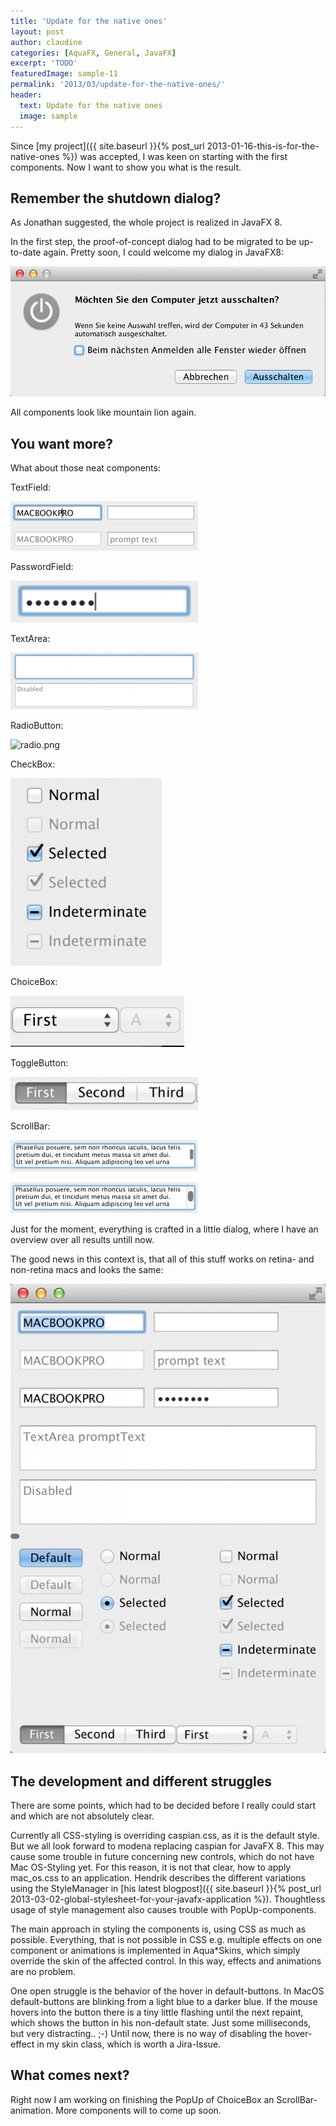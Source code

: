 ```yaml
---
title: 'Update for the native ones'
layout: post
author: claudine
categories: [AquaFX, General, JavaFX]
excerpt: 'TODO'
featuredImage: sample-11
permalink: '2013/03/update-for-the-native-ones/'
header:
  text: Update for the native ones
  image: sample
---
```

Since [my project]({{ site.baseurl }}{% post_url 2013-01-16-this-is-for-the-native-ones %}) was accepted, I was keen on starting with the first components. Now I want to show you what is the result.

## Remember the shutdown dialog?

As Jonathan suggested, the whole project is realized in JavaFX 8.

In the first step, the proof-of-concept dialog had to be migrated to be up-to-date again. Pretty soon, I could welcome my dialog in JavaFX8:

![shutdown_fx81](/assets/posts/guigarage-legacy/shutdown_fx81.png)

All components look like mountain lion again.

## You want more?

What about those neat components:

TextField:

![textfield-300x79](/assets/posts/guigarage-legacy/textfield-300x79.png)

PasswordField:

![pw-300x67](/assets/posts/guigarage-legacy/pw-300x67.png)

TextArea:

![textarea-300x91](/assets/posts/guigarage-legacy/textarea-300x91.png)

RadioButton:

![radio.png](/assets/posts/guigarage-legacy/radio.png.png)

CheckBox:

![check-242x300](/assets/posts/guigarage-legacy/check-242x300.png)

ChoiceBox:

![choice](/assets/posts/guigarage-legacy/choice.png)

ToggleButton:

![toggle-300x53](/assets/posts/guigarage-legacy/toggle-300x53.png)

ScrollBar:

![scrollbar1-300x51](/assets/posts/guigarage-legacy/scrollbar1-300x51.png)

![scrollbar2-300x49](/assets/posts/guigarage-legacy/scrollbar2-300x49.png)

Just for the moment, everything is crafted in a little dialog, where I have an overview over all results untill now.

The good news in this context is, that all of this stuff works on retina- and non-retina macs and looks the same:

![demodialog1-687x1024](/assets/posts/guigarage-legacy/demodialog1-687x1024.png)

## The development and different struggles

There are some points, which had to be decided before I really could start and which are not absolutely clear.

Currently all CSS-styling is overriding caspian.css, as it is the default style. But we all look forward to modena replacing caspian for JavaFX 8. This may cause some trouble in future concerning new controls, which do not have Mac OS-Styling yet. For this reason, it is not that clear, how to apply mac_os.css to an application. Hendrik describes the different variations using the StyleManager in [his latest blogpost]({{ site.baseurl }}{% post_url 2013-03-02-global-stylesheet-for-your-javafx-application %}). Thoughtless usage of style management also causes trouble with PopUp-components.

The main approach in styling the components is, using CSS as much as possible. Everything, that is not possible in CSS e.g. multiple effects on one component or animations is implemented in Aqua*Skins, which simply override the skin of the affected control. In this way, effects and animations are no problem.

One open struggle is the behavior of the hover in default-buttons. In MacOS default-buttons are blinking from a light blue to a darker blue. If the mouse hovers into the button there is a tiny little flashing until the next repaint, which shows the button in his non-default state. Just some milliseconds, but very distracting.. ;-) Until now, there is no way of disabling the hover-effect in my skin class, which is worth a Jira-Issue.

## What comes next?

Right now I am working on finishing the PopUp of ChoiceBox an ScrollBar-animation. More components will to come up soon.

